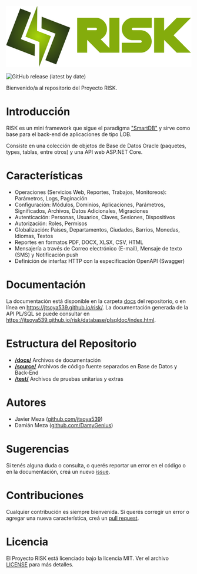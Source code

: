 ![RISK](docs/logo/logo.png)

![GitHub release (latest by date)](https://img.shields.io/github/v/release/jtsoya539/risk)

Bienvenido/a al repositorio del Proyecto RISK.

# Introducción
RISK es un mini framework que sigue el paradigma ["SmartDB"](https://asktom.oracle.com/ords/r/tech/catalog/series-landing-page?p5_series_id=15684323403093480964656912197598498105) y sirve como base para el back-end de aplicaciones de tipo LOB.

Consiste en una colección de objetos de Base de Datos Oracle (paquetes, types, tablas, entre otros) y una API web ASP.NET Core.

# Características
* Operaciones (Servicios Web, Reportes, Trabajos, Monitoreos): Parámetros, Logs, Paginación
* Configuración: Módulos, Dominios, Aplicaciones, Parámetros, Significados, Archivos, Datos Adicionales, Migraciones
* Autenticación: Personas, Usuarios, Claves, Sesiones, Dispositivos
* Autorización: Roles, Permisos
* Globalización: Países, Departamentos, Ciudades, Barrios, Monedas, Idiomas, Textos
* Reportes en formatos PDF, DOCX, XLSX, CSV, HTML
* Mensajería a través de Correo electrónico (E-mail), Mensaje de texto (SMS) y Notificación push
* Definición de interfaz HTTP con la especificación OpenAPI (Swagger)

# Documentación
La documentación está disponible en la carpeta [docs](/docs/) del repositorio, o en línea en https://jtsoya539.github.io/risk/. La documentación generada de la API PL/SQL se puede consultar en https://jtsoya539.github.io/risk/database/plsqldoc/index.html.

# Estructura del Repositorio
* **[/docs/](/docs/)** Archivos de documentación
* **[/source/](/source/)** Archivos de código fuente separados en Base de Datos y Back-End
* **[/test/](/test/)** Archivos de pruebas unitarias y extras

# Autores
* Javier Meza ([github.com/jtsoya539](https://github.com/jtsoya539))
* Damián Meza ([github.com/DamyGenius](https://github.com/DamyGenius))

# Sugerencias
Si tenés alguna duda o consulta, o querés reportar un error en el código o en la documentación, creá un nuevo [issue](https://github.com/jtsoya539/risk/issues).

# Contribuciones
Cualquier contribución es siempre bienvenida. Si querés corregir un error o agregar una nueva característica, creá un [pull request](https://github.com/jtsoya539/risk/pulls).

# Licencia
El Proyecto RISK está licenciado bajo la licencia MIT. Ver el archivo [LICENSE](/LICENSE) para más detalles.